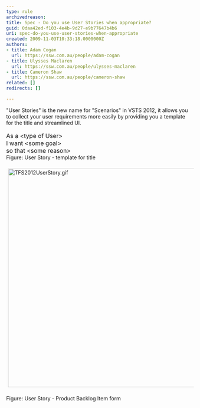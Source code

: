 ```yaml
---
type: rule
archivedreason: 
title: Spec - Do you use User Stories when appropriate?
guid: 0daa42ed-f103-4e4b-9d27-e9b77647b4b6
uri: spec-do-you-use-user-stories-when-appropriate
created: 2009-11-03T10:33:18.0000000Z
authors:
- title: Adam Cogan
  url: https://ssw.com.au/people/adam-cogan
- title: Ulysses Maclaren
  url: https://ssw.com.au/people/ulysses-maclaren
- title: Cameron Shaw
  url: https://ssw.com.au/people/cameron-shaw
related: []
redirects: []

---
```



&quot;User Stories&quot; is the new name for &quot;Scenarios&quot; in VSTS 2012, it allows you to collect your user requirements more easily by providing you a template for the title and streamlined UI. <br><br><font class="ms-rteCustom-GreyBox" size="+0" style="width&#58;542px;height&#58;70px;">As a &lt;type of User&gt;<br>I want &lt;some goal&gt;<br>so that &lt;some reason&gt;</font><br><font class="ms-rteCustom-FigureNormal">Figure&#58; User Story - template for title</font> 
<br><excerpt class='endintro'></excerpt><br>
<img alt="TFS2012UserStory.gif" src="/Management/RulesToBetterSpecificationReviews/PublishingImages/TFS2012UserStory.gif" style="margin&#58;5px;width&#58;593px;" />&#160;<br><font class="ms-rteCustom-FigureNormal">Figure&#58; User Story - Product Backlog Item form</font><br>


